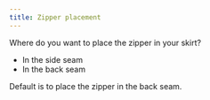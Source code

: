 ```yaml
---
title: Zipper placement
---
```


Where do you want to place the zipper in your skirt?

 - In the side seam
 - In the back seam

 Default is to place the zipper in the back seam.

